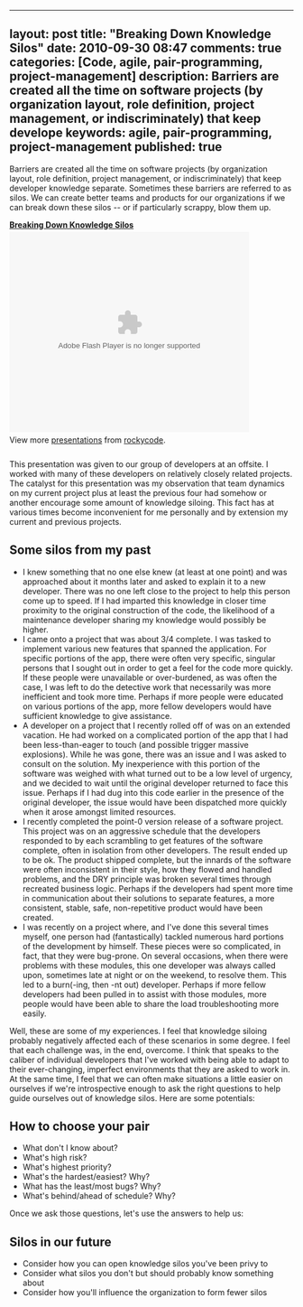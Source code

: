 
---
layout: post
title: "Breaking Down Knowledge Silos"
date: 2010-09-30 08:47
comments: true
categories: [Code, agile, pair-programming, project-management]
description: Barriers are created all the time on software projects (by organization layout, role definition, project management, or indiscriminately) that keep develope
keywords: agile, pair-programming, project-management
published: true
---

Barriers are created all the time on software projects (by organization layout, role definition, project management, or indiscriminately) that keep developer knowledge separate.  Sometimes these barriers are referred to as silos.  We can create better teams and products for our organizations if we can break down these silos -- or if particularly scrappy, blow them up.
<!--more-->

<div style="width:425px" id="__ss_5324753"><strong style="display:block;margin:12px 0 4px"><a href="http://www.slideshare.net/rockycode/breaking-down-knowledge-silos" title="Breaking Down Knowledge Silos">Breaking Down Knowledge Silos</a></strong><object id="__sse5324753" width="425" height="355"><param name="movie" value="http://static.slidesharecdn.com/swf/ssplayer2.swf?doc=breakingdownknowledgesilos-100930104326-phpapp02&rel=0&stripped_title=breaking-down-knowledge-silos&userName=rockycode" /><param name="allowFullScreen" value="true"/><param name="allowScriptAccess" value="always"/><embed name="__sse5324753" src="http://static.slidesharecdn.com/swf/ssplayer2.swf?doc=breakingdownknowledgesilos-100930104326-phpapp02&rel=0&stripped_title=breaking-down-knowledge-silos&userName=rockycode" type="application/x-shockwave-flash" allowscriptaccess="always" allowfullscreen="true" width="425" height="355"></embed></object><div style="padding:5px 0 12px">View more <a href="http://www.slideshare.net/">presentations</a> from <a href="http://www.slideshare.net/rockycode">rockycode</a>.</div></div>

This presentation was given to our group of developers at an offsite.  I worked with many of these developers on relatively closely related projects.  The catalyst for this presentation was my observation that team dynamics on my current project plus at least the previous four had somehow or another encourage some amount of knowledge siloing.  This fact has at various times become inconvenient for me personally and by extension my current and previous projects.  

<h2>Some silos from my past</h2>

<ul>
<li>I knew something that no one else knew (at least at one point) and was approached about it months later and asked to explain it to a new developer.  There was no one left close to the project to help this person come up to speed.  If I had imparted this knowledge in closer time proximity to the original construction of the code, the likelihood of a maintenance developer sharing my knowledge would possibly be higher.</li>

<li>I came onto a project that was about 3/4 complete.  I was tasked to implement various new features that spanned the application.  For specific portions of the app, there were often very specific, singular persons that I sought out in order to get a feel for the code more quickly.  If these people were unavailable or over-burdened, as was often the case, I was left to do the detective work that necessarily was more inefficient and took more time.  Perhaps if more people were educated on various portions of the app, more fellow developers would have sufficient knowledge to give assistance.</li>

<li>A developer on a project that I recently rolled off of was on an extended vacation.  He had worked on a complicated portion of the app that I had been less-than-eager to touch (and possible trigger massive explosions).  While he was gone, there was an issue and I was asked to consult on the solution.  My inexperience with this portion of the software was weighed with what turned out to be a low level of urgency, and we decided to wait until the original developer returned to face this issue.  Perhaps if I had dug into this code earlier in the presence of the original developer, the issue would have been dispatched more quickly when it arose amongst limited resources.</li>

<li>I recently completed the point-0 version release of a software project.  This project was on an aggressive schedule that the developers responded to by each scrambling to get features of the software complete, often in isolation from other developers.  The result ended up to be ok.  The product shipped complete, but the innards of the software were often inconsistent in their style, how they flowed and handled problems, and the DRY principle was broken several times through recreated business logic.  Perhaps if the developers had spent more time in communication about their solutions to separate features, a more consistent, stable, safe, non-repetitive product would have been created.</li>

<li>I was recently on a project where, and I've done this several times myself, one person had (fantastically) tackled numerous hard portions of the development by himself.  These pieces were so complicated, in fact, that they were bug-prone.  On several occasions, when there were problems with these modules, this one developer was always called upon, sometimes late at night or on the weekend, to resolve them.  This led to a burn(-ing, then -nt out) developer.  Perhaps if more fellow developers had been pulled in to assist with those modules, more people would have been able to share the load troubleshooting more easily.</li>
</ul>

Well, these are some of my experiences.  I feel that knowledge siloing probably negatively affected each of these scenarios in some degree.  I feel that each challenge was, in the end, overcome.  I think that speaks to the caliber of individual developers that I've worked with being able to adapt to their ever-changing, imperfect environments that they are asked to work in.  At the same time, I feel that we can often make situations a little easier on ourselves if we're introspective enough to ask the right questions to help guide ourselves out of knowledge silos.  Here are some potentials:

<h2>How to choose your pair</h2>

<ul>
<li>What don't I know about?</li>
<li>What's high risk?</li>
<li>What's highest priority?</li>
<li>What's the hardest/easiest? Why?</li>
<li>What has the least/most bugs? Why?</li>
<li>What's behind/ahead of schedule?  Why?</li>
</ul>

Once we ask those questions, let's use the answers to help us:

<h2>Silos in our future</h2>

<ul>
<li>Consider how you can open knowledge silos you've been privy to</li>
<li>Consider what silos you don't but should probably know something about</li>
<li>Consider how you'll influence the organization to form fewer silos</li>
</ul>

  
